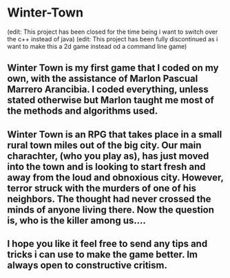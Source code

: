 # Winter-Town

(edit: This project has been closed for the time being i want to switch over the c++ instead of java)
(edit: This project has been fully discontinued as i want to make this a 2d game instead od a command line game)

Winter Town is my first game that I coded on my own, with the assistance of Marlon Pascual Marrero Arancibia. I coded everything, unless stated otherwise but Marlon taught me most of the methods and algorithms used.
-----------------------------------------------------------------------------------------------------------------------------------------------------------------------------------
Winter Town is an RPG that takes place in a small rural town miles out of the big city. Our main charachter, (who you play as), has just moved into the town and is looking to start fresh and away from the loud and obnoxious city. However, terror struck with the murders of one of his neighbors. The thought had never crossed the minds of anyone living there. Now the question is, who is the killer among us....
-----------------------------------------------------------------------------------------------------------------------------------------------------------------------------------
I hope you like it feel free to send any tips and tricks i can use to make the game better. Im always open to constructive critism. 
-----------------------------------------------------------------------------------------------------------------------------------------------------------------------------------
